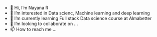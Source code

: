 - 👋 Hi, I’m Nayana R
- 👀 I’m interested in Data scienc, Machine learning and deep learning 
- 🌱 I’m currently learning Full stack Data science course at Almabetter
- 💞️ I’m looking to collaborate on ...
- 📫 How to reach me ...

<!---
Nayana-r-9/Nayana-r-9 is a ✨ special ✨ repository because its `README.md` (this file) appears on your GitHub profile.
You can click the Preview link to take a look at your changes.
--->
